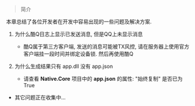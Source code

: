 > 简介

本章总结了各位开发者在开发中容易出现的一些问题及解决方案. 

1. 为什么酷Q日志上显示已发送消息, 但是QQ上未显示消息
    
    * 酷Q属于第三方客户端, 发送的消息可能被TX风控, 请在服务器上使用官方客户端挂一段时间并绑定设备锁. 然后再使用酷Q

2. 为什么生成结果只有 app.dll 没有 app.json

    * 请查看 **Native.Core** 项目中的 **app.json** 的属性: "始终复制" 是否已为 True

* 其它问题正在收集中...